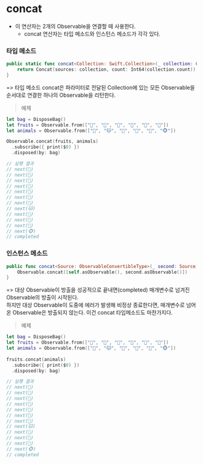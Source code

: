 # concat 

* 이 연산자는 2개의 Observable을 연결할 때 사용한다. 
  * concat 연산자는 타입 메소드와 인스턴스 메소드가 각각 있다. 

### 타입 메소드 

```swift
public static func concat<Collection: Swift.Collection>(_ collection: Collection) -> Observable<Element> where Collection.Element == Observable<Element> {
    return Concat(sources: collection, count: Int64(collection.count))
}
```

=> 타입 메소드 concat은 파라미터로 전달된 Collection에 있는 모든 Observable을 순서대로 연결한 하나의 Observable을 리턴한다.

> 예제 

```swift
let bag = DisposeBag()
let fruits = Observable.from(["🍏", "🍎", "🥝", "🍑", "🍋", "🍉"])
let animals = Observable.from(["🐶", "🐱", "🐹", "🐼", "🐯", "🐵"])

Observable.concat(fruits, animals)
  .subscribe({ print($0) })
  .disposed(by: bag)

// 실행 결과 
// next(🍏)
// next(🍎)
// next(🥝)
// next(🍑)
// next(🍋)
// next(🍉)
// next(🐶)
// next(🐱)
// next(🐹)
// next(🐼)
// next(🐯)
// next(🐵)
// completed
```

### 인스턴스 메소드

```swift
public func concat<Source: ObservableConvertibleType>(_ second: Source) -> Observable<Element> where Source.Element == Element {
    Observable.concat([self.asObservable(), second.asObservable()])
}
```

=> 대상 Observable이 방출을 성공적으로 끝내면(completed) 매개변수로 넘겨진 Observable의 방출이 시작된다. 
<br>하지만 대상 Observable이 도중에 에러가 발생해 비정상 종료한다면, 매개변수로 넘어온 Observable은 방출되지 않는다. 이건 concat 타입메소드도 마찬가지다.

> 예제

```swift
let bag = DisposeBag()
let fruits = Observable.from(["🍏", "🍎", "🥝", "🍑", "🍋", "🍉"])
let animals = Observable.from(["🐶", "🐱", "🐹", "🐼", "🐯", "🐵"])
  
fruits.concat(animals)
  .subscribe({ print($0) })
  .disposed(by: bag)

// 실행 결과
// next(🍏)
// next(🍎)
// next(🥝)
// next(🍑)
// next(🍋)
// next(🍉)
// next(🐶)
// next(🐱)
// next(🐹)
// next(🐼)
// next(🐯)
// next(🐵)
// completed
```

